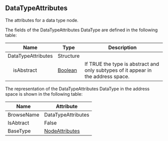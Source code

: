 <!-- datatype -->
## DataTypeAttributes
The attributes for a data type node.  
<!-- end of description -->
The fields of the DataTypeAttributes DataType are defined in the following table:  

|Name|Type|Description|
|---|---|---|
|DataTypeAttributes|Structure||
|&nbsp;&nbsp;&nbsp;&nbsp;isAbstract|[Boolean](../../../Part3/DataTypes/Boolean/readme.md)|If TRUE the type is abstract and only subtypes of it appear in the address space.|

The representation of the DataTypeAttributes DataType in the address space is shown in the following table:  

|Name|Attribute|
|---|---|
|BrowseName|DataTypeAttributes|
|IsAbtract|False|
|BaseType|[NodeAttributes](../../../Part4/Services/NodeAttributes/readme.md)|


